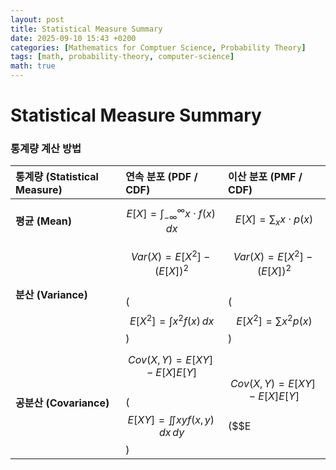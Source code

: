 ```yaml
---
layout: post
title: Statistical Measure Summary
date: 2025-09-10 15:43 +0200
categories: [Mathematics for Comptuer Science, Probability Theory]
tags: [math, probability-theory, computer-science]
math: true
---
```


# Statistical Measure Summary

### 통계량 계산 방법

| 통계량 (Statistical Measure) | 연속 분포 (PDF / CDF) | 이산 분포 (PMF / CDF) |
| :--- | :--- | :--- |
| **평균 (Mean)** | $$E[X] = \int_{-\infty}^{\infty} x \cdot f(x) \,dx$$ | $$E[X] = \sum_{x} x \cdot p(x)$$ |
| **분산 (Variance)** | $$Var(X) = E[X^2] - (E[X])^2$$<br>($$E[X^2] = \int x^2 f(x) \,dx$$) | $$Var(X) = E[X^2] - (E[X])^2$$<br>($$E[X^2] = \sum x^2 p(x)$$)|
| **공분산 (Covariance)** | $$Cov(X, Y) = E[XY] - E[X]E[Y]$$<br>($$E[XY] = \iint xy f(x,y) \,dx\,dy$$) | $$Cov(X, Y) = E[XY] - E[X]E[Y]$$<br>($$E